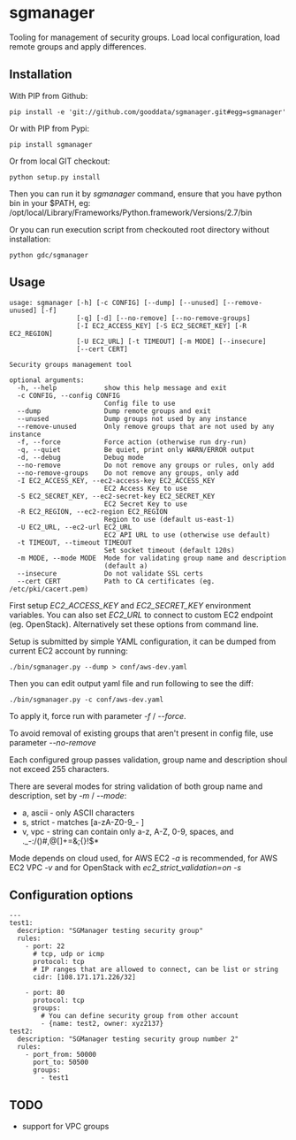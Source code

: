 # sgmanager

Tooling for management of security groups.
Load local configuration, load remote groups and apply differences.

## Installation
With PIP from Github:

	pip install -e 'git://github.com/gooddata/sgmanager.git#egg=sgmanager'

Or with PIP from Pypi:

	pip install sgmanager

Or from local GIT checkout:

	python setup.py install

Then you can run it by *sgmanager* command, ensure that you have python bin in your $PATH, eg:
/opt/local/Library/Frameworks/Python.framework/Versions/2.7/bin

Or you can run execution script from checkouted root directory without installation:

	python gdc/sgmanager

## Usage
	usage: sgmanager [-h] [-c CONFIG] [--dump] [--unused] [--remove-unused] [-f]
	                 [-q] [-d] [--no-remove] [--no-remove-groups]
	                 [-I EC2_ACCESS_KEY] [-S EC2_SECRET_KEY] [-R EC2_REGION]
	                 [-U EC2_URL] [-t TIMEOUT] [-m MODE] [--insecure]
	                 [--cert CERT]

	Security groups management tool

	optional arguments:
	  -h, --help            show this help message and exit
	  -c CONFIG, --config CONFIG
	                        Config file to use
	  --dump                Dump remote groups and exit
	  --unused              Dump groups not used by any instance
	  --remove-unused       Only remove groups that are not used by any instance
	  -f, --force           Force action (otherwise run dry-run)
	  -q, --quiet           Be quiet, print only WARN/ERROR output
	  -d, --debug           Debug mode
	  --no-remove           Do not remove any groups or rules, only add
	  --no-remove-groups    Do not remove any groups, only add
	  -I EC2_ACCESS_KEY, --ec2-access-key EC2_ACCESS_KEY
	                        EC2 Access Key to use
	  -S EC2_SECRET_KEY, --ec2-secret-key EC2_SECRET_KEY
	                        EC2 Secret Key to use
	  -R EC2_REGION, --ec2-region EC2_REGION
	                        Region to use (default us-east-1)
	  -U EC2_URL, --ec2-url EC2_URL
	                        EC2 API URL to use (otherwise use default)
	  -t TIMEOUT, --timeout TIMEOUT
	                        Set socket timeout (default 120s)
	  -m MODE, --mode MODE  Mode for validating group name and description
	                        (default a)
	  --insecure            Do not validate SSL certs
	  --cert CERT           Path to CA certificates (eg. /etc/pki/cacert.pem)

First setup *EC2\_ACCESS\_KEY* and *EC2\_SECRET\_KEY* environment variables. You can also set *EC2\_URL* to connect to custom EC2 endpoint (eg. OpenStack).
Alternatively set these options from command line.

Setup is submitted by simple YAML configuration, it can be dumped from current EC2 account by running:

	./bin/sgmanager.py --dump > conf/aws-dev.yaml

Then you can edit output yaml file and run following to see the diff:

	./bin/sgmanager.py -c conf/aws-dev.yaml

To apply it, force run with parameter *-f* / *--force*.

To avoid removal of existing groups that aren't present in config file, use parameter *--no-remove*

Each configured group passes validation, group name and description shoul not exceed 255 characters.

There are several modes for string validation of both group name and description, set by *-m* / *--mode*:
- a, ascii - only ASCII characters
- s, strict - matches [a-zA-Z0-9_- ]
- v, vpc - string can contain only a-z, A-Z, 0-9, spaces, and ._-:/()#,@[]+=&;{}!$*

Mode depends on cloud used, for AWS EC2 *-a* is recommended, for AWS EC2 VPC *-v* and for OpenStack with *ec2_strict_validation=on* *-s*

## Configuration options
	---
	test1:
	  description: "SGManager testing security group"
	  rules:
		- port: 22
		  # tcp, udp or icmp
		  protocol: tcp
		  # IP ranges that are allowed to connect, can be list or string
		  cidr: [108.171.171.226/32]

		- port: 80
		  protocol: tcp
		  groups:
			# You can define security group from other account
			- {name: test2, owner: xyz2137}
	test2:
	  description: "SGManager testing security group number 2"
	  rules:
		- port_from: 50000
		  port_to: 50500
		  groups:
			- test1

## TODO
- support for VPC groups
